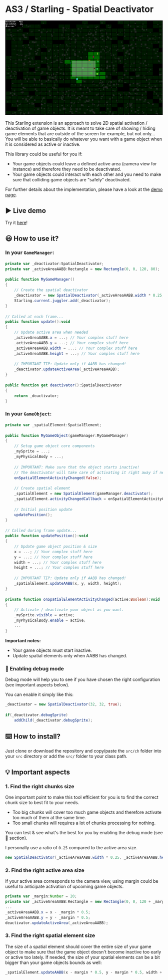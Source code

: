 # AS3 / Starling - Spatial Deactivator

![Missing picture](./doc/images/Spatial-Deactivator-Main.png "Starling - Spatial Deactivator")

This Starling extension is an approach to solve 2D spatial activation / deactivation of game objects. It is meant to take care of showing / hiding game elements that are outside of the screen for example, but not only...
You will be able to basically do whatever you want with a game object when it is considered as active or inactive.

This library could be useful for you if:
- Your game objects could leave a defined active area (camera view for instance) and therefore they need to be deactivated.
- Your game objects could interact with each other and you need to make sure that colliding game objects are "safely" deactivated.

For further details about the implementation, please have a look at the [demo page](http://adolio.ch/projects/Starling-Spatial-Deactivator).

## ▶️ Live demo

Try it [here](http://adolio.ch/projects/Starling-Spatial-Deactivator)!

## 😃 How to use it?

### In your ```GameManager```:

```actionscript
private var _deactivator:SpatialDeactivator;
private var _activeAreaAABB:Rectangle = new Rectangle(0, 0, 120, 80);

public function MyGameManager()
{
	// Create the spatial deactivator
	_deactivator = new SpatialDeactivator(_activeAreaAABB.width * 0.25, _activeAreaAABB.height * 0.25);
	Starling.current.juggler.add(_deactivator);
}

// Called at each frame...
public function update():void
{
	// Update active area when needed
	_activeAreaAABB.x = ...; // Your complex stuff here
	_activeAreaAABB.y = ...; // Your complex stuff here
	_activeAreaAABB.width = ...; // Your complex stuff here
	_activeAreaAABB.height = ...; // Your complex stuff here

	// IMPORTANT TIP: Update only if AABB has changed!
	_deactivator.updateActiveArea(_activeAreaAABB);
}

public function get deactivator():SpatialDeactivator
{
	return _deactivator;
}
```

### In your ```GameObject```:

```actionscript
private var _spatialElement:SpatialElement;

public function MyGameObject(gameManager:MyGameManager)
{
	// Setup game object core components
	_mySprite = ...;
	_myPhysicalBody = ...;

	// IMPORTANT: Make sure that the object starts inactive!
	// The deactivator will take care of activating it right away if needed.
	onSpatialElementActivityChanged(false);

	// Create spatial element
	_spatialElement = new SpatialElement(gameManager.deactivator);
	_spatialElement.activityChangedCallback = onSpatialElementActivityChanged;

	// Initial position update
	updatePosition();
}

// Called during frame update...
public function updatePosition():void
{
	// Update game object position & size
	x = ...; // Your complex stuff here
	y = ...; // Your complex stuff here
	width = ...; // Your complex stuff here
	height = ...; // Your complex stuff here

	// IMPORTANT TIP: Update only if AABB has changed!
	_spatialElement.updateAABB(x, y, width, height);
}

private function onSpatialElementActivityChanged(active:Boolean):void
{
	// Activate / deactivate your object as you want.
	_mySprite.visible = active;
	_myPhysicalBody.enable = active;
	...
}
```
**Important notes:**

- Your game objects must start inactive.
- Update spatial elements only when AABB has changed.

### 🐜 Enabling debug mode

Debug mode will help you to see if you have chosen the right configuration (see important aspects below).

You can enable it simply like this:

```actionscript
_deactivator = new SpatialDeactivator(32, 32, true);

if(_deactivator.debugSprite)
	addChild(_deactivator.debugSprite);
```

## ⌨️ How to install?

Just clone or download the repository and copy/paste the ```src/ch``` folder into your ```src``` directory or add the ```src/``` folder to your class path.


## 💡 Important aspects

### 1. Find the right chunks size

One important point to make this tool efficient for you is to find the correct chunk size to best fit to your needs.

- Too big chunks will cover too much game objects and therefore activate too much of them at the same time.
- Too small chunks will requires a lot of chunks processing for nothing.

You can test & see what's the best for you by enabling the debug mode (see 🐜 section).

I personally use a ratio of ```0.25``` compared to the active area size.

```actionscript
new SpatialDeactivator(_activeAreaAABB.width * 0.25, _activeAreaAABB.height * 0.25);
```

### 2. Find the right active area size

If your active area corresponds to the camera view, using margin could be useful to anticipate activation of upcoming game objects.

```actionscript
private var _margin:Number = 20;
private var _activeAreaAABB:Rectangle = new Rectangle(0, 0, 120 + _margin, 80 + _margin);
...
_activeAreaAABB.x = x - _margin * 0.5;
_activeAreaAABB.y = y - _margin * 0.5;
deactivator.updateActiveArea(_activeAreaAABB);
```

### 3. Find the right spatial element size

The size of a spatial element should cover the entire size of your game object to make sure that the game object doesn't become inactive too early or active too lately.
If needed, the size of your spatial elements can be a bit bigger than your game objects bounds as well:

```actionscript
_spatialElement.updateAABB(x - margin * 0.5, y - margin * 0.5, width + margin, height + margin);
```